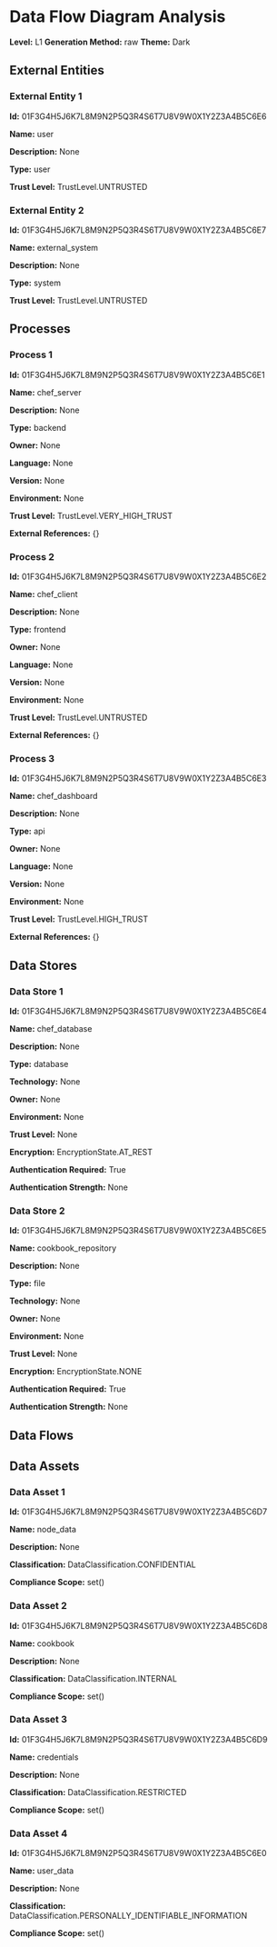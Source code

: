 # Data Flow Diagram Analysis

**Level:** L1
**Generation Method:** raw
**Theme:** Dark

## External Entities

### External Entity 1

**Id:** 01F3G4H5J6K7L8M9N2P5Q3R4S6T7U8V9W0X1Y2Z3A4B5C6E6

**Name:** user

**Description:** None

**Type:** user

**Trust Level:** TrustLevel.UNTRUSTED

### External Entity 2

**Id:** 01F3G4H5J6K7L8M9N2P5Q3R4S6T7U8V9W0X1Y2Z3A4B5C6E7

**Name:** external_system

**Description:** None

**Type:** system

**Trust Level:** TrustLevel.UNTRUSTED

## Processes

### Process 1

**Id:** 01F3G4H5J6K7L8M9N2P5Q3R4S6T7U8V9W0X1Y2Z3A4B5C6E1

**Name:** chef_server

**Description:** None

**Type:** backend

**Owner:** None

**Language:** None

**Version:** None

**Environment:** None

**Trust Level:** TrustLevel.VERY_HIGH_TRUST

**External References:** {}

### Process 2

**Id:** 01F3G4H5J6K7L8M9N2P5Q3R4S6T7U8V9W0X1Y2Z3A4B5C6E2

**Name:** chef_client

**Description:** None

**Type:** frontend

**Owner:** None

**Language:** None

**Version:** None

**Environment:** None

**Trust Level:** TrustLevel.UNTRUSTED

**External References:** {}

### Process 3

**Id:** 01F3G4H5J6K7L8M9N2P5Q3R4S6T7U8V9W0X1Y2Z3A4B5C6E3

**Name:** chef_dashboard

**Description:** None

**Type:** api

**Owner:** None

**Language:** None

**Version:** None

**Environment:** None

**Trust Level:** TrustLevel.HIGH_TRUST

**External References:** {}

## Data Stores

### Data Store 1

**Id:** 01F3G4H5J6K7L8M9N2P5Q3R4S6T7U8V9W0X1Y2Z3A4B5C6E4

**Name:** chef_database

**Description:** None

**Type:** database

**Technology:** None

**Owner:** None

**Environment:** None

**Trust Level:** None

**Encryption:** EncryptionState.AT_REST

**Authentication Required:** True

**Authentication Strength:** None

### Data Store 2

**Id:** 01F3G4H5J6K7L8M9N2P5Q3R4S6T7U8V9W0X1Y2Z3A4B5C6E5

**Name:** cookbook_repository

**Description:** None

**Type:** file

**Technology:** None

**Owner:** None

**Environment:** None

**Trust Level:** None

**Encryption:** EncryptionState.NONE

**Authentication Required:** True

**Authentication Strength:** None

## Data Flows

## Data Assets

### Data Asset 1

**Id:** 01F3G4H5J6K7L8M9N2P5Q3R4S6T7U8V9W0X1Y2Z3A4B5C6D7

**Name:** node_data

**Description:** None

**Classification:** DataClassification.CONFIDENTIAL

**Compliance Scope:** set()

### Data Asset 2

**Id:** 01F3G4H5J6K7L8M9N2P5Q3R4S6T7U8V9W0X1Y2Z3A4B5C6D8

**Name:** cookbook

**Description:** None

**Classification:** DataClassification.INTERNAL

**Compliance Scope:** set()

### Data Asset 3

**Id:** 01F3G4H5J6K7L8M9N2P5Q3R4S6T7U8V9W0X1Y2Z3A4B5C6D9

**Name:** credentials

**Description:** None

**Classification:** DataClassification.RESTRICTED

**Compliance Scope:** set()

### Data Asset 4

**Id:** 01F3G4H5J6K7L8M9N2P5Q3R4S6T7U8V9W0X1Y2Z3A4B5C6E0

**Name:** user_data

**Description:** None

**Classification:** DataClassification.PERSONALLY_IDENTIFIABLE_INFORMATION

**Compliance Scope:** set()

